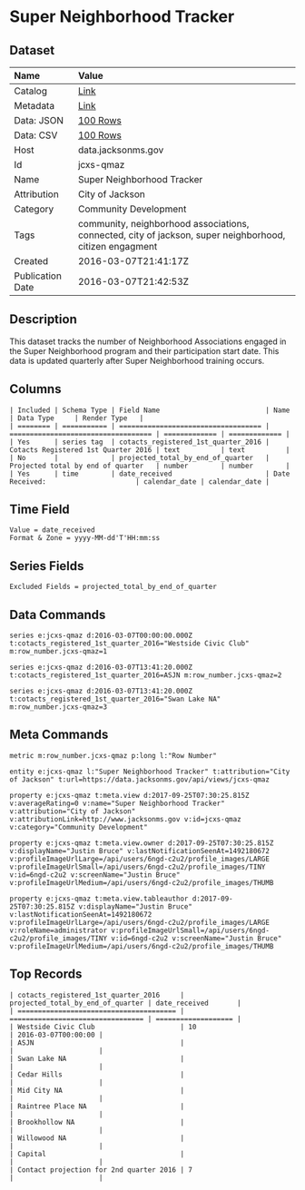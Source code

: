 # Super Neighborhood Tracker

## Dataset

| Name | Value |
| :--- | :---- |
| Catalog | [Link](https://catalog.data.gov/dataset/super-neighborhood-tracker) |
| Metadata | [Link](https://data.jacksonms.gov/api/views/jcxs-qmaz) |
| Data: JSON | [100 Rows](https://data.jacksonms.gov/api/views/jcxs-qmaz/rows.json?max_rows=100) |
| Data: CSV | [100 Rows](https://data.jacksonms.gov/api/views/jcxs-qmaz/rows.csv?max_rows=100) |
| Host | data.jacksonms.gov |
| Id | jcxs-qmaz |
| Name | Super Neighborhood Tracker |
| Attribution | City of Jackson |
| Category | Community Development |
| Tags | community, neighborhood associations, connected, city of jackson, super neighborhood, citizen engagment |
| Created | 2016-03-07T21:41:17Z |
| Publication Date | 2016-03-07T21:42:53Z |

## Description

This dataset tracks the number of Neighborhood Associations engaged in the Super Neighborhood program and their participation start date.  This data is updated quarterly after Super Neighborhood training occurs.

## Columns

```ls
| Included | Schema Type | Field Name                          | Name                                | Data Type     | Render Type   |
| ======== | =========== | =================================== | =================================== | ============= | ============= |
| Yes      | series tag  | cotacts_registered_1st_quarter_2016 | Cotacts Registered 1st Quarter 2016 | text          | text          |
| No       |             | projected_total_by_end_of_quarter   | Projected total by end of quarter   | number        | number        |
| Yes      | time        | date_received                       | Date Received:                      | calendar_date | calendar_date |
```

## Time Field

```ls
Value = date_received
Format & Zone = yyyy-MM-dd'T'HH:mm:ss
```

## Series Fields

```ls
Excluded Fields = projected_total_by_end_of_quarter
```

## Data Commands

```ls
series e:jcxs-qmaz d:2016-03-07T00:00:00.000Z t:cotacts_registered_1st_quarter_2016="Westside Civic Club" m:row_number.jcxs-qmaz=1

series e:jcxs-qmaz d:2016-03-07T13:41:20.000Z t:cotacts_registered_1st_quarter_2016=ASJN m:row_number.jcxs-qmaz=2

series e:jcxs-qmaz d:2016-03-07T13:41:20.000Z t:cotacts_registered_1st_quarter_2016="Swan Lake NA" m:row_number.jcxs-qmaz=3
```

## Meta Commands

```ls
metric m:row_number.jcxs-qmaz p:long l:"Row Number"

entity e:jcxs-qmaz l:"Super Neighborhood Tracker" t:attribution="City of Jackson" t:url=https://data.jacksonms.gov/api/views/jcxs-qmaz

property e:jcxs-qmaz t:meta.view d:2017-09-25T07:30:25.815Z v:averageRating=0 v:name="Super Neighborhood Tracker" v:attribution="City of Jackson" v:attributionLink=http://www.jacksonms.gov v:id=jcxs-qmaz v:category="Community Development"

property e:jcxs-qmaz t:meta.view.owner d:2017-09-25T07:30:25.815Z v:displayName="Justin Bruce" v:lastNotificationSeenAt=1492180672 v:profileImageUrlLarge=/api/users/6ngd-c2u2/profile_images/LARGE v:profileImageUrlSmall=/api/users/6ngd-c2u2/profile_images/TINY v:id=6ngd-c2u2 v:screenName="Justin Bruce" v:profileImageUrlMedium=/api/users/6ngd-c2u2/profile_images/THUMB

property e:jcxs-qmaz t:meta.view.tableauthor d:2017-09-25T07:30:25.815Z v:displayName="Justin Bruce" v:lastNotificationSeenAt=1492180672 v:profileImageUrlLarge=/api/users/6ngd-c2u2/profile_images/LARGE v:roleName=administrator v:profileImageUrlSmall=/api/users/6ngd-c2u2/profile_images/TINY v:id=6ngd-c2u2 v:screenName="Justin Bruce" v:profileImageUrlMedium=/api/users/6ngd-c2u2/profile_images/THUMB
```

## Top Records

```ls
| cotacts_registered_1st_quarter_2016     | projected_total_by_end_of_quarter | date_received       | 
| ======================================= | ================================= | =================== | 
| Westside Civic Club                     | 10                                | 2016-03-07T00:00:00 | 
| ASJN                                    |                                   |                     | 
| Swan Lake NA                            |                                   |                     | 
| Cedar Hills                             |                                   |                     | 
| Mid City NA                             |                                   |                     | 
| Raintree Place NA                       |                                   |                     | 
| Brookhollow NA                          |                                   |                     | 
| Willowood NA                            |                                   |                     | 
| Capital                                 |                                   |                     | 
| Contact projection for 2nd quarter 2016 | 7                                 |                     | 
```